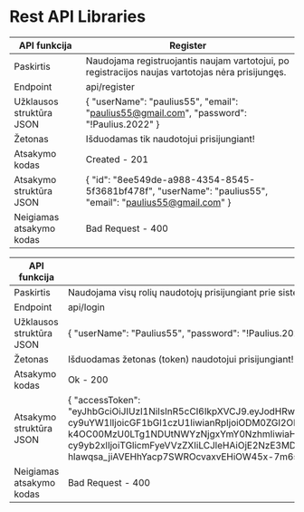 # Rest API Libraries




| API funkcija  | Register |
| ------------- | ------------- |
| Paskirtis  | Naudojama registruojantis naujam vartotojui, po registracijos naujas vartotojas nėra prisijungęs.  |
| Endpoint  | api/register  |
| Užklausos struktūra JSON  | { "userName": "paulius55", "email": "paulius55@gmail.com", "password": "!Paulius.2022" }  |
| Žetonas  | Išduodamas tik naudotojui prisijungiant!  |
| Atsakymo kodas  | Created - 201  |
| Atsakymo struktūra JSON | { "id": "8ee549de-a988-4354-8545-5f3681bf478f", "userName": "paulius55", "email": "paulius55@gmail.com" }  |
| Neigiamas atsakymo kodas  | Bad Request - 400  |

| API funkcija  | Login |
| ------------- | ------------- |
| Paskirtis  | Naudojama visų rolių naudotojų prisijungiant prie sistemos.  |
| Endpoint  | api/login  |
| Užklausos struktūra JSON  | { "userName": "Paulius55", "password": "!Paulius.2022" }  |
| Žetonas  | Išduodamas žetonas (token) naudotojui prisijungiant!  |
| Atsakymo kodas  | Ok - 200  |
| Atsakymo struktūra JSON | { "accessToken": "eyJhbGciOiJIUzI1NiIsInR5cCI6IkpXVCJ9.eyJodHRwOi8vc2NoZW1hcy54bWxzb2FwLm9yZy93cy8yMDA1LzA1L2lkZW50aXR5L2NsYWlt cy9uYW1lIjoicGF1bGl1czU1IiwianRpIjoiODM0ZGI2ODYtMWQxNy00ZDI5LTgyNDItMTQ4OTEyN2I2ZTYyIiwic3ViIjoiOGVlNTQ5ZGUtYT k4OC00MzU0LTg1NDUtNWYzNjgxYmY0NzhmIiwiaHR0cDovL3NjaGVtYXMubWljcm9zb2Z0LmNvbS93cy8yMDA4LzA2L2lkZW50aXR5L2NsYWlt cy9yb2xlIjoiTGlicmFyeVVzZXIiLCJleHAiOjE2NzE3MDI2MzMsImlzcyI6IlJl YWN0SXNzdWVyIiwiYXVkIjoiVHJ1c3RlZENsaWVudCJ9. hlawqsa_jiAVEHhYacp7SWROcvaxvEHiOW45x-7m6s8" }  |
| Neigiamas atsakymo kodas  | Bad Request - 400  |
